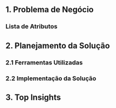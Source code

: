 
## 1. Problema de Negócio

### Lista de Atributos

## 2. Planejamento da Solução

### 2.1 Ferramentas Utilizadas

### 2.2 Implementação da Solução

## 3. Top Insights
